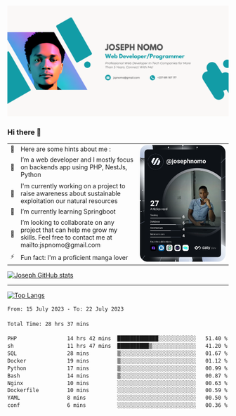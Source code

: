 ![Banner of my profile!](/Joseph_NOMO_NEW.png "Banner")

### Hi there 👋

<!--- | --  | 👋  | Here are some hints about me :                                                                                                 | <td rowspan=6><img src="/devcard.svg" width="400" alt="Joseph NOMO's Dev Card"/></td> |
| --- | --- | ------------------------------------------------------------------------------------------------------------------------------ | ------------------------------------------------------------------------------------- |
| --  | 🔭  | I’m a web developer and I mostly focus on backends app using PHP, NestJs, Python                                               |
| --  | 🦁  | I'm currently working on a project to raise awareness about sustainable exploitation our natural resources                     |
| --  | 🌱  | I’m currently learning Springboot                                                                                              |
| --  | 👯  | I’m looking to collaborate on any project that can help me grow my skills. Feel free to contact me at mailto:jspnomo@gmail.com |
| --  | ⚡  | Fun fact: I'm a proficient manga lover                                                                                         |
--->

<table>
    <tr>
        <td width="1%">👋</td>
        <td width="55%">Here are some hints about me :</td>
        <td rowspan=6 width="44%"><img src="/devcard.svg" width="400" alt="Joseph NOMO's Dev Card"/></td>
    </tr>
    <tr>
        <td>🔭</td>
        <td>I’m a web developer and I mostly focus on backends app using PHP, NestJs, Python</td>
    </tr>
    <tr>
        <td>🦁</td>
        <td>I'm currently working on a project to raise awareness about sustainable exploitation our natural resources</td>
    </tr>
    <tr>
        <td>🌱</td>
        <td>I’m currently learning Springboot</td>
    </tr>
    <tr>
        <td>👯</td>
        <td>I’m looking to collaborate on any project that can help me grow my skills. Feel free to contact me at mailto:jspnomo@gmail.com</td>
    </tr>
    <tr>
        <td>⚡</td>
        <td>Fun fact: I'm a proficient manga lover</td>
    </tr>

</table>

[![Joseph GitHub stats](https://github-readme-stats-seven-sigma-53.vercel.app/api?username=Jspascal)](https://github.com/Jspascal/github-readme-stats)

---

[![Top Langs](https://github-readme-stats-seven-sigma-53.vercel.app/api/top-langs/?username=Jspascal&layout=compact)](https://github.com/Jspascal/github-readme-stats)

<!--START_SECTION:waka-->

```txt
From: 15 July 2023 - To: 22 July 2023

Total Time: 28 hrs 37 mins

PHP                14 hrs 42 mins  █████████████░░░░░░░░░░░░   51.40 %
sh                 11 hrs 47 mins  ██████████▒░░░░░░░░░░░░░░   41.20 %
SQL                28 mins         ▒░░░░░░░░░░░░░░░░░░░░░░░░   01.67 %
Docker             19 mins         ▒░░░░░░░░░░░░░░░░░░░░░░░░   01.12 %
Python             17 mins         ▒░░░░░░░░░░░░░░░░░░░░░░░░   00.99 %
Bash               14 mins         ▒░░░░░░░░░░░░░░░░░░░░░░░░   00.87 %
Nginx              10 mins         ░░░░░░░░░░░░░░░░░░░░░░░░░   00.63 %
Dockerfile         10 mins         ░░░░░░░░░░░░░░░░░░░░░░░░░   00.59 %
YAML               8 mins          ░░░░░░░░░░░░░░░░░░░░░░░░░   00.50 %
conf               6 mins          ░░░░░░░░░░░░░░░░░░░░░░░░░   00.36 %
```

<!--END_SECTION:waka-->

